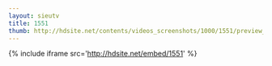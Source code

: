 ```yaml
---
layout: sieutv
title: 1551
thumb: http://hdsite.net/contents/videos_screenshots/1000/1551/preview_360p.mp4.jpg
---
```

{% include iframe src='http://hdsite.net/embed/1551' %}
 

